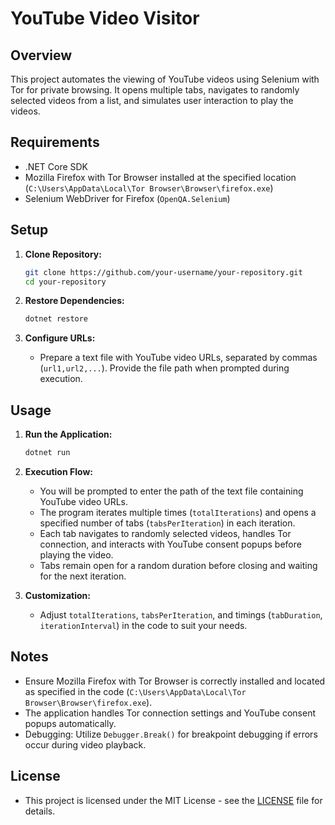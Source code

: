 # YouTube Video Visitor

## Overview
This project automates the viewing of YouTube videos using Selenium with Tor for private browsing. It opens multiple tabs, navigates to randomly selected videos from a list, and simulates user interaction to play the videos.

## Requirements
- .NET Core SDK
- Mozilla Firefox with Tor Browser installed at the specified location (`C:\Users\AppData\Local\Tor Browser\Browser\firefox.exe`)
- Selenium WebDriver for Firefox (`OpenQA.Selenium`)

## Setup
1. **Clone Repository:**
   ```bash
   git clone https://github.com/your-username/your-repository.git
   cd your-repository
   ```

2. **Restore Dependencies:**
   ```bash
   dotnet restore
   ```

3. **Configure URLs:**
   - Prepare a text file with YouTube video URLs, separated by commas (`url1,url2,...`). Provide the file path when prompted during execution.

## Usage
1. **Run the Application:**
   ```bash
   dotnet run
   ```

2. **Execution Flow:**
   - You will be prompted to enter the path of the text file containing YouTube video URLs.
   - The program iterates multiple times (`totalIterations`) and opens a specified number of tabs (`tabsPerIteration`) in each iteration.
   - Each tab navigates to randomly selected videos, handles Tor connection, and interacts with YouTube consent popups before playing the video.
   - Tabs remain open for a random duration before closing and waiting for the next iteration.

3. **Customization:**
   - Adjust `totalIterations`, `tabsPerIteration`, and timings (`tabDuration`, `iterationInterval`) in the code to suit your needs.

## Notes
- Ensure Mozilla Firefox with Tor Browser is correctly installed and located as specified in the code (`C:\Users\AppData\Local\Tor Browser\Browser\firefox.exe`).
- The application handles Tor connection settings and YouTube consent popups automatically.
- Debugging: Utilize `Debugger.Break()` for breakpoint debugging if errors occur during video playback.

## License
- This project is licensed under the MIT License - see the [LICENSE](./LICENSE) file for details.
